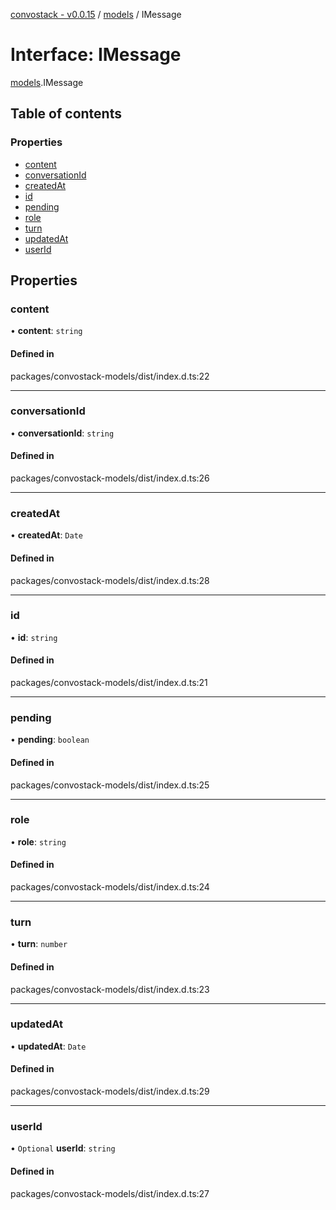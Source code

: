 [convostack - v0.0.15](../README.md) / [models](../modules/models.md) / IMessage

# Interface: IMessage

[models](../modules/models.md).IMessage

## Table of contents

### Properties

- [content](models.IMessage.md#content)
- [conversationId](models.IMessage.md#conversationid)
- [createdAt](models.IMessage.md#createdat)
- [id](models.IMessage.md#id)
- [pending](models.IMessage.md#pending)
- [role](models.IMessage.md#role)
- [turn](models.IMessage.md#turn)
- [updatedAt](models.IMessage.md#updatedat)
- [userId](models.IMessage.md#userid)

## Properties

### content

• **content**: `string`

#### Defined in

packages/convostack-models/dist/index.d.ts:22

___

### conversationId

• **conversationId**: `string`

#### Defined in

packages/convostack-models/dist/index.d.ts:26

___

### createdAt

• **createdAt**: `Date`

#### Defined in

packages/convostack-models/dist/index.d.ts:28

___

### id

• **id**: `string`

#### Defined in

packages/convostack-models/dist/index.d.ts:21

___

### pending

• **pending**: `boolean`

#### Defined in

packages/convostack-models/dist/index.d.ts:25

___

### role

• **role**: `string`

#### Defined in

packages/convostack-models/dist/index.d.ts:24

___

### turn

• **turn**: `number`

#### Defined in

packages/convostack-models/dist/index.d.ts:23

___

### updatedAt

• **updatedAt**: `Date`

#### Defined in

packages/convostack-models/dist/index.d.ts:29

___

### userId

• `Optional` **userId**: `string`

#### Defined in

packages/convostack-models/dist/index.d.ts:27
